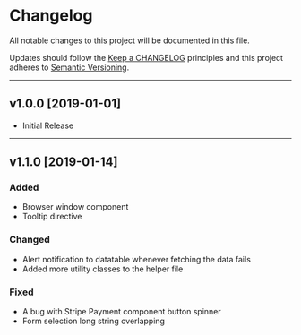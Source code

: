 # Changelog

All notable changes to this project will be documented in this file. 

Updates should follow the [Keep a CHANGELOG](http://keepachangelog.com/) principles and this project adheres to [Semantic Versioning](http://semver.org/spec/v2.0.0.html).


- - - -


## v1.0.0 [2019-01-01]
- Initial Release


- - - -

## v1.1.0 [2019-01-14]
### Added
- Browser window component
- Tooltip directive

### Changed
- Alert notification to datatable whenever fetching the data fails
- Added more utility classes to the helper file

### Fixed
- A bug with Stripe Payment component button spinner
- Form selection long string overlapping
